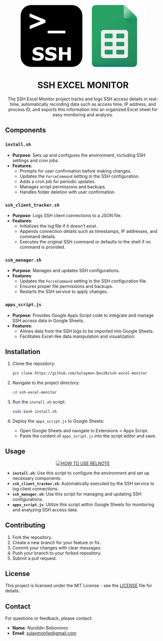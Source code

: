 <div align="center">

<img src="https://github.com/Sulaymon-Dev20/ssh-excel-monitor/blob/main/ssh-logo.png?raw=true" width="200" alt='ssh logo'/>
<img src="https://github.com/Sulaymon-Dev20/ssh-excel-monitor/blob/main/sheet-logo.png?raw=true" width="200" alt='google sheets logo'/>

# SSH EXCEL MONITOR
The SSH Excel Monitor project tracks and logs SSH access details in real-time, automatically recording data such as access time, IP address, and process ID, and exports this information into an organized Excel sheet for easy monitoring and analysis.
</div>


## Components

### `install.sh`

- **Purpose**: Sets up and configures the environment, including SSH settings and cron jobs.
- **Features**:
    - Prompts for user confirmation before making changes.
    - Updates the `ForceCommand` setting in the SSH configuration.
    - Adds a cron job for periodic updates.
    - Manages script permissions and backups.
    - Handles folder deletion with user confirmation.

### `ssh_client_tracker.sh`

- **Purpose**: Logs SSH client connections to a JSON file.
- **Features**:
    - Initializes the log file if it doesn’t exist.
    - Appends connection details such as timestamps, IP addresses, and command details.
    - Executes the original SSH command or defaults to the shell if no command is provided.

### `ssh_manager.sh`

- **Purpose**: Manages and updates SSH configurations.
- **Features**:
    - Updates the `ForceCommand` setting in the SSH configuration file.
    - Ensures proper file permissions and backups.
    - Restarts the SSH service to apply changes.

### `apps_script.js`

- **Purpose**: Provides Google Apps Script code to integrate and manage SSH access data in Google Sheets.
- **Features**:
    - Allows data from the SSH logs to be imported into Google Sheets.
    - Facilitates Excel-like data manipulation and visualization.

## Installation

1. Clone the repository:
    ```bash
    git clone https://github.com/Sulaymon-Dev20/ssh-excel-monitor
    ```

2. Navigate to the project directory:
    ```bash
    cd ssh-excel-monitor
    ```

3. Run the `install.sh` script:
    ```bash
    sudo bash install.sh
    ```

4. Deploy the `apps_script.js` to Google Sheets:
    - Open Google Sheets and navigate to Extensions > Apps Script.
    - Paste the content of `apps_script.js` into the script editor and save.

## Usage

<div align="center">

[![HOW TO USE RELNOTE](https://img.youtube.com/vi/YOUTUBE_VIDEO_ID_HERE/0.jpg)](https://www.youtube.com/watch?v=YOUTUBE_VIDEO_ID_HERE)
</div>

- **`install.sh`**: Use this script to configure the environment and set up necessary components.
- **`ssh_client_tracker.sh`**: Automatically executed by the SSH service to log client connections.
- **`ssh_manager.sh`**: Use this script for managing and updating SSH configurations.
- **`apps_script.js`**: Utilize this script within Google Sheets for monitoring and analyzing SSH access data.

## Contributing

1. Fork the repository.
2. Create a new branch for your feature or fix.
3. Commit your changes with clear messages.
4. Push your branch to your forked repository.
5. Submit a pull request.

## License

This project is licensed under the MIT License - see the [LICENSE](LICENSE) file for details.

## Contact

For questions or feedback, please contact:
- **Name**: Nuriddin Bobonorov
- **Email**: [sulaymon1w@gmail.com](mailto:sulaymon1w@gmail.com)
